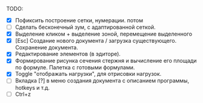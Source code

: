 TODO:

 - [x] Пофиксить построение сетки, нумерации.
потом
 - [ ] Сделать бесконечный зум, с адаптированной сеткой.
 - [x] Выделение кликом + выделение зоной, перемещение выделенного
 - [x] [Esc] Создание нового документа / загрузка существующего. Сохранение документа.
 - [x] Редактирование элементов (в эдиторе).
 - [x] Формирование рисунка сечения стержня и вычисление его площади по формуле. Палетка с готовыми формулами.
 - [x] Toggle "отображать нагрузки", для отрисовки нагрузок.
 - [ ] Вкладка [?] в меню создания документа с описанием программы, hotkeys и т.д.
 - [ ] Ctrl+z
